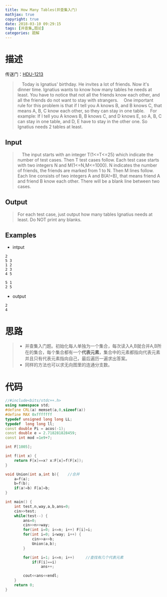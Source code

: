 ```yaml
---
title: How Many Tables(并查集入门)
mathjax: true
copyright: true
date: 2018-03-10 09:29:15
tags: [并查集,图论]
categories: 题解
---
```

# 描述
传送门：[HDU-1213 ](http://acm.hdu.edu.cn/showproblem.php?pid=1213)

>&emsp;Today is Ignatius' birthday. He invites a lot of friends. Now it's dinner time. Ignatius wants to know how many tables he needs at least. You have to notice that not all the friends know each other, and all the friends do not want to stay with strangers.
&emsp;One important rule for this problem is that if I tell you A knows B, and B knows C, that means A, B, C know each other, so they can stay in one table.
&emsp;For example: If I tell you A knows B, B knows C, and D knows E, so A, B, C can stay in one table, and D, E have to stay in the other one. So Ignatius needs 2 tables at least.

<!--more-->
## Input
>&emsp;The input starts with an integer T(1<=T<=25) which indicate the number of test cases. Then T test cases follow. Each test case starts with two integers N and M(1<=N,M<=1000). N indicates the number of friends, the friends are marked from 1 to N. Then M lines follow. Each line consists of two integers A and B(A!=B), that means friend A and friend B know each other. There will be a blank line between two cases.

## Output
>For each test case, just output how many tables Ignatius needs at least. Do NOT print any blanks.

## Examples
* intput
```
2
5 3
1 2
2 3
4 5

5 1
2 5
```
* output
```
2
4
```

# 思路
>* 并查集入门题。初始化每人单独为一个集合，每次读入A,B就合并A,B所在的集合，每个集合都有一个**代表元素**，集合中的元素都指向代表元素并且只有代表元素指向自己，最后遍历一遍求出答案。
>* 同样的方法也可以求无向图里的连通分支数。

# 代码
```c++
//#include<bits/stdc++.h>
using namespace std;
#define CRL(a) memset(a,0,sizeof(a))
#define MAX 0xfffffff
typedef unsigned long long LL;
typedef  long long ll;
const double Pi = acos(-1);
const double e = 2.718281828459;
const int mod =1e9+7;

int F[1005];

int f(int x) {
    return F[x]==x? x:F[x]=f(F[x]);
}

void Union(int a,int b){    //合并
    a=f(a);
    b=f(b);
    if(a!=b) F[a]=b;
}

int main() {
    int test,n,way,a,b,ans=0;
    cin>>test;
    while(test--) {
        ans=0;
        cin>>n>>way;
        for(int i=0; i<=n; i++) F[i]=i;
        for(int i=0; i<way; i++) {
            cin>>a>>b;
            Union(a,b);
        }

        for(int i=1; i<=n; i++)		//查找有几个代表元素
            if(F[i]==i)
                ans++;

        cout<<ans<<endl;
    }
    return 0;
}


```
